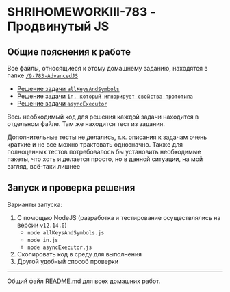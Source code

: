 # SHRIHOMEWORKIII-783 - Продвинутый JS

## Общие пояснения к работе

Все файлы, относящиеся к этому домашнему заданию, находятся в папке [`/9-783-AdvancedJS`](./)

+ [Решение задачи `allKeysAndSymbols`](./allKeysAndSymbols.js)
+ [Решение задачи `in, который игнорирует свойства прототипа`](./in.js)
+ [Решение задачи `asyncExecutor`](./asyncExecutor.js)

Весь необходимый код для решения каждой задачи находится в отдельном файле.
Там же находится тест из задания.

Дополнительные тесты не делались, т.к. описания к задачам очень краткие и не все можно трактовать однозначно.
Также для полноценных тестов потребовалось бы установить необходимые пакеты, что хоть и делается просто, но в данной ситуации, на мой взгляд, всё-таки лишнее

## Запуск и проверка решения

Варианты запуска:
1. С помощью NodeJS (разработка и тестирование осуществлялись на версии `v12.14.0`)
    + `node allKeysAndSymbols.js` 
    + `node in.js` 
    + `node asyncExecutor.js`
2. Скопировать код в среду для выполнения
3. Другой удобный способ проверки

___

Общий файл [README.md](../README.md) для всех домашних работ.
